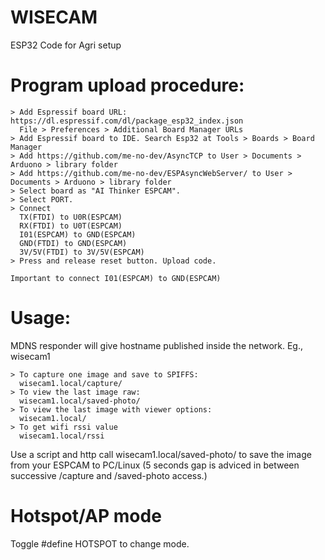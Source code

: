 # WISECAM

ESP32 Code for Agri setup

# Program upload procedure:
```
> Add Espressif board URL: https://dl.espressif.com/dl/package_esp32_index.json
  File > Preferences > Additional Board Manager URLs
> Add Espressif board to IDE. Search Esp32 at Tools > Boards > Board Manager 
> Add https://github.com/me-no-dev/AsyncTCP to User > Documents > Arduono > library folder
> Add https://github.com/me-no-dev/ESPAsyncWebServer/ to User > Documents > Arduono > library folder
> Select board as "AI Thinker ESPCAM".
> Select PORT.
> Connect
  TX(FTDI) to U0R(ESPCAM)
  RX(FTDI) to U0T(ESPCAM)
  I01(ESPCAM) to GND(ESPCAM)
  GND(FTDI) to GND(ESPCAM)
  3V/5V(FTDI) to 3V/5V(ESPCAM)
> Press and release reset button. Upload code.

Important to connect I01(ESPCAM) to GND(ESPCAM)
```
# Usage:
MDNS responder will give hostname published inside the network. Eg., wisecam1
```
> To capture one image and save to SPIFFS:
  wisecam1.local/capture/
> To view the last image raw:
  wisecam1.local/saved-photo/
> To view the last image with viewer options:
  wisecam1.local/
> To get wifi rssi value
  wisecam1.local/rssi
```
Use a script and http call wisecam1.local/saved-photo/ to save the image from your ESPCAM to PC/Linux
(5 seconds gap is adviced in between successive /capture and /saved-photo access.)

# Hotspot/AP mode

Toggle #define HOTSPOT to change mode.

